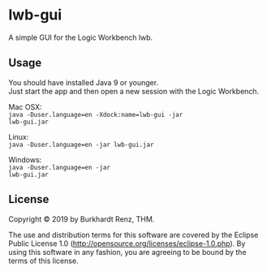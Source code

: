 # lwb-gui

A simple GUI for the Logic Workbench lwb.

## Usage

You should have installed Java 9 or younger.<br/>
Just start the app and then open a new session with the Logic Workbench.

Mac OSX:<br/>
<code>java -Duser.language=en -Xdock:name=lwb-gui -jar lwb-gui.jar</code>

Linux:<br/>
<code>java -Duser.language=en -jar lwb-gui.jar</code>

Windows:<br/>
<code>java -Duser.language=en -jar lwb-gui.jar</code>

## License

Copyright © 2019 by Burkhardt Renz, THM.

The use and distribution terms for this software are covered by the
Eclipse Public License 1.0 (http://opensource.org/licenses/eclipse-1.0.php).
By using this software in any fashion, you are agreeing to be bound by
the terms of this license.


